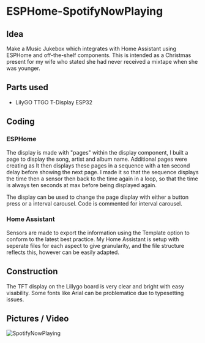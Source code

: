 # ESPHome-SpotifyNowPlaying

## Idea
Make a Music Jukebox which integrates with Home Assistant using ESPHome and off-the-shelf components. This is intended as a Christmas present for my wife who stated she had never received a mixtape when she was younger.


## Parts used

- LilyGO TTGO T-Display ESP32

## Coding

### ESPHome
The display is made with "pages" within the display component, I built a page to display the song, artist and album name. Additional pages were creating as 
It then displays these pages in a sequence with a ten second delay before showing the next page.
I made it so that the sequence displays the time then a sensor then back to the time again in a loop, so that the time is always ten seconds at max before being displayed again.

The display can be used to change the page display with either a button press or a interval carousel. Code is commented for interval carousel.

### Home Assistant
Sensors are made to export the information using the Template option to conform to the latest best practice. My Home Assistant is setup with seperate files for each aspect to give granularity, and the file structure reflects this, however can be easily adapted.

## Construction
The TFT display on the Lillygo board is very clear and bright with easy visability. Some fonts like Arial can be problematice due to typesetting issues.

## Pictures / Video

![SpotifyNowPlaying](https://user-images.githubusercontent.com/68851601/201924545-12c760c9-283e-4254-9228-4fdef07ab300.png)


